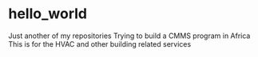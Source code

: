 # hello_world
Just another of my repositories
Trying to build a CMMS program in Africa
This is for the HVAC and other building related services
